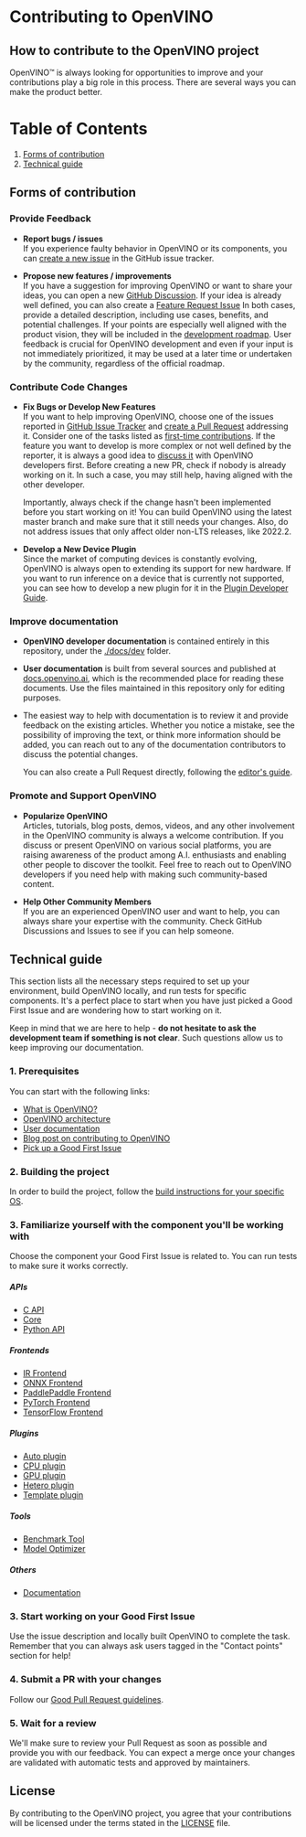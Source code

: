 # Contributing to OpenVINO

## How to contribute to the OpenVINO project

OpenVINO™ is always looking for opportunities to improve and your contributions 
play a big role in this process. There are several ways you can make the 
product better.

# Table of Contents
1. [Forms of contribution](#Forms-of-contribution)
2. [Technical guide](#Technical-guide)


## Forms of contribution

### Provide Feedback

   * **Report bugs / issues**  
     If you experience faulty behavior in OpenVINO or its components, you can 
     [create a new issue](https://github.com/openvinotoolkit/openvino/issues)
     in the GitHub issue tracker. 

   * **Propose new features / improvements**  
     If you have a suggestion for improving OpenVINO or want to share your ideas, you can open a new
     [GitHub Discussion](https://github.com/openvinotoolkit/openvino/discussions). 
     If your idea is already well defined, you can also create a 
     [Feature Request Issue](https://github.com/openvinotoolkit/openvino/issues/new?assignees=octocat&labels=enhancement%2Cfeature&projects=&template=feature_request.yml&title=%5BFeature+Request%5D%3A+)
     In both cases, provide a detailed description, including use cases, benefits, and potential challenges.
     If your points are especially well aligned with the product vision, they will be included in the 
     [development roadmap](./ROADMAP.md).
     User feedback is crucial for OpenVINO development and even if your input is not immediately prioritized,
     it may be used at a later time or undertaken by the community, regardless of the official roadmap.
    

### Contribute Code Changes

   * **Fix Bugs or Develop New Features**  
     If you want to help improving OpenVINO, choose one of the issues reported in 
     [GitHub Issue Tracker](https://github.com/openvinotoolkit/openvino/issues) and 
     [create a Pull Request](./CONTRIBUTING_PR.md) addressing it. Consider one of the
     tasks listed as [first-time contributions](https://github.com/orgs/openvinotoolkit/projects/3).
     If the feature you want to develop is more complex or not well defined by the reporter, 
     it is always a good idea to [discuss it](https://github.com/openvinotoolkit/openvino/discussions) 
     with OpenVINO developers first. Before creating a new PR, check if nobody is already
     working on it. In such a case, you may still help, having aligned with the other developer.

     Importantly, always check if the change hasn't been implemented before you start working on it!
     You can build OpenVINO using the latest master branch and make sure that it still needs your
     changes. Also, do not address issues that only affect older non-LTS releases, like 2022.2.

   * **Develop a New Device Plugin**  
     Since the market of computing devices is constantly evolving, OpenVINO is always open to extending
     its support for new hardware. If you want to run inference on a device that is currently not supported, 
     you can see how to develop a new plugin for it in the 
     [Plugin Developer Guide](https://docs.openvino.ai/canonical/openvino_docs_ie_plugin_dg_overview.html).
     

### Improve documentation

   * **OpenVINO developer documentation** is contained entirely in this repository, under the 
     [./docs/dev](https://github.com/openvinotoolkit/openvino/tree/master/docs/dev) folder.

   * **User documentation** is built from several sources and published at 
     [docs.openvino.ai](docs.openvino.ai), which is the recommended place for reading 
     these documents. Use the files maintained in this repository only for editing purposes. 

   * The easiest way to help with documentation is to review it and provide feedback on the 
     existing articles. Whether you notice a mistake, see the possibility of improving the text, 
     or think more information should be added, you can reach out to any of the documentation 
     contributors to discuss the potential changes.
     
     You can also create a Pull Request directly, following the [editor's guide](./docs/CONTRIBUTING_DOCS.md).


### Promote and Support OpenVINO

   * **Popularize OpenVINO**  
     Articles, tutorials, blog posts, demos, videos, and any other involvement 
     in the OpenVINO community is always a welcome contribution. If you discuss 
     or present OpenVINO on various social platforms, you are raising awareness
     of the product among A.I. enthusiasts and enabling other people to discover
     the toolkit. Feel free to reach out to OpenVINO developers if you need help
     with making such community-based content.

   * **Help Other Community Members**  
     If you are an experienced OpenVINO user and want to help, you can always 
     share your expertise with the community. Check GitHub Discussions and 
     Issues to see if you can help someone. 

## Technical guide

This section lists all the necessary steps required to set up your environment, build OpenVINO locally, and run tests for specific components. It's a perfect place to start when you have just picked a Good First Issue and are wondering how to start working on it.

Keep in mind that we are here to help - **do not hesitate to ask the development team if something is not clear**. Such questions allow us to keep improving our documentation.

### 1. Prerequisites 

You can start with the following links:
- [What is OpenVINO?](https://github.com/openvinotoolkit/openvino#what-is-openvino-toolkit)
- [OpenVINO architecture](https://github.com/openvinotoolkit/openvino/blob/master/src/docs/architecture.md)
- [User documentation](https://docs.openvino.ai/)
- [Blog post on contributing to OpenVINO](https://medium.com/openvino-toolkit/how-to-contribute-to-an-ai-open-source-project-c741f48e009e)
- [Pick up a Good First Issue](https://github.com/orgs/openvinotoolkit/projects/3)

### 2. Building the project

In order to build the project, follow the [build instructions for your specific OS](https://github.com/openvinotoolkit/openvino/blob/master/docs/dev/build.md).

### 3. Familiarize yourself with the component you'll be working with

Choose the component your Good First Issue is related to. You can run tests to make sure it works correctly.

##### APIs
- [C API](https://github.com/openvinotoolkit/openvino/tree/master/src/bindings/c)
- [Core](https://github.com/openvinotoolkit/openvino/tree/master/src/core)
- [Python API](https://github.com/openvinotoolkit/openvino/tree/master/src/bindings/python)

##### Frontends
- [IR Frontend](https://github.com/openvinotoolkit/openvino/tree/master/src/frontends/ir)
- [ONNX Frontend](https://github.com/openvinotoolkit/openvino/tree/master/src/frontends/onnx)
- [PaddlePaddle Frontend](https://github.com/openvinotoolkit/openvino/tree/master/src/frontends/paddle)
- [PyTorch Frontend](https://github.com/openvinotoolkit/openvino/tree/master/src/frontends/pytorch)
- [TensorFlow Frontend](https://github.com/openvinotoolkit/openvino/tree/master/src/frontends/tensorflow)

##### Plugins
- [Auto plugin](https://github.com/openvinotoolkit/openvino/blob/master/src/plugins/auto)
- [CPU plugin](https://github.com/openvinotoolkit/openvino/blob/master/src/plugins/intel_cpu)
- [GPU plugin](https://github.com/openvinotoolkit/openvino/blob/master/src/plugins/intel_gpu)
- [Hetero plugin](https://github.com/openvinotoolkit/openvino/blob/master/src/plugins/hetero)
- [Template plugin](https://github.com/openvinotoolkit/openvino/tree/master/src/plugins/template)

##### Tools
- [Benchmark Tool](https://github.com/openvinotoolkit/openvino/tree/master/tools/benchmark_tool)
- [Model Optimizer](https://github.com/openvinotoolkit/openvino/tree/master/tools/mo)

##### Others
- [Documentation](https://github.com/openvinotoolkit/openvino/blob/master/CONTRIBUTING_DOCS.md)

### 3. Start working on your Good First Issue

Use the issue description and locally built OpenVINO to complete the task. Remember that you can always ask users tagged in the "Contact points" section for help!

### 4. Submit a PR with your changes

Follow our [Good Pull Request guidelines](https://github.com/openvinotoolkit/openvino/blob/master/CONTRIBUTING_PR.md).

### 5. Wait for a review

We'll make sure to review your Pull Request as soon as possible and provide you with our feedback. You can expect a merge once your changes are validated with automatic tests and approved by maintainers.

## License

By contributing to the OpenVINO project, you agree that your contributions will be 
licensed under the terms stated in the [LICENSE](./LICENSE.md) file.
